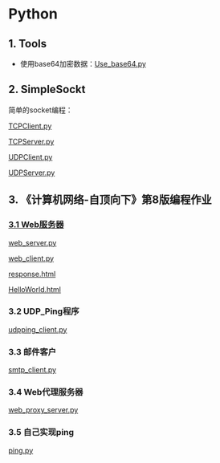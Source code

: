 # Python

## 1. Tools

+ 使用base64加密数据：[Use_base64.py](https://github.com/niu0217/Python/blob/main/Dev/Tools/Use_base64.py)



## 2. SimpleSockt

简单的socket编程：

[TCPClient.py](https://github.com/niu0217/Python/blob/main/Dev/SimpleSocket/TCPClient.py)

[TCPServer.py](https://github.com/niu0217/Python/blob/main/Dev/SimpleSocket/TCPServer.py)

[UDPClient.py](https://github.com/niu0217/Python/blob/main/Dev/SimpleSocket/UDPClient.py)

[UDPServer.py](https://github.com/niu0217/Python/blob/main/Dev/SimpleSocket/UDPServer.py)



## 3. 《计算机网络-自顶向下》第8版编程作业

### [3.1 Web服务器](https://media.pearsoncmg.com/ph/esm/ecs_kurose_compnetwork_8/cw/)

[web_server.py](https://github.com/niu0217/Python/blob/main/Dev/SocketHomework/WebServer/web_server.py)

[web_client.py](https://github.com/niu0217/Python/blob/main/Dev/SocketHomework/WebServer/web_client.py)

[response.html](https://github.com/niu0217/Python/blob/main/Dev/SocketHomework/WebServer/response.html)

[HelloWorld.html](https://github.com/niu0217/Python/blob/main/Dev/SocketHomework/WebServer/HelloWorld.html)

### 3.2 UDP_Ping程序

[udpping_client.py](https://github.com/niu0217/Python/blob/main/Dev/SocketHomework/UDPPing/udpping_client.py)

### 3.3 邮件客户

[smtp_client.py](https://github.com/niu0217/Python/blob/main/Dev/SocketHomework/SMTPClient/smtp_client.py)

### 3.4 Web代理服务器

[web_proxy_server.py](https://github.com/niu0217/Python/blob/main/Dev/SocketHomework/WebProxyServer/web_proxy_server.py)

### 3.5 自己实现ping

[ping.py](https://github.com/niu0217/Python/blob/main/Dev/SocketHomework/UDPPing/ping.py)

